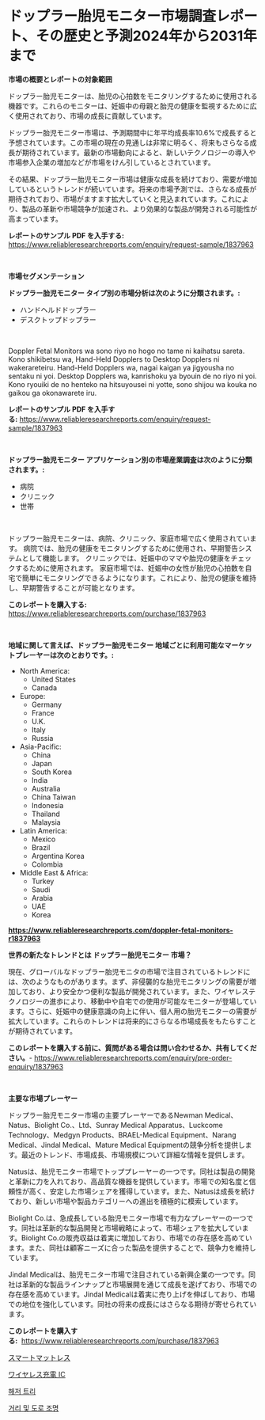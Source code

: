 <p><h1>ドップラー胎児モニター市場調査レポート、その歴史と予測2024年から2031年まで</h1></p><p><strong>市場の概要とレポートの対象範囲</strong></p>
<p><p>ドップラー胎児モニターは、胎児の心拍数をモニタリングするために使用される機器です。これらのモニターは、妊娠中の母親と胎児の健康を監視するために広く使用されており、市場の成長に貢献しています。</p><p>ドップラー胎児モニター市場は、予測期間中に年平均成長率10.6%で成長すると予想されています。この市場の現在の見通しは非常に明るく、将来もさらなる成長が期待されています。最新の市場動向によると、新しいテクノロジーの導入や市場参入企業の増加などが市場をけん引しているとされています。</p><p>その結果、ドップラー胎児モニター市場は健康な成長を続けており、需要が増加しているというトレンドが続いています。将来の市場予測では、さらなる成長が期待されており、市場がますます拡大していくと見込まれています。これにより、製品の革新や市場競争が加速され、より効果的な製品が開発される可能性が高まっています。</p></p>
<p><strong>レポートのサンプル PDF を入手する:</strong> <a href="https://www.reliableresearchreports.com/enquiry/request-sample/1837963">https://www.reliableresearchreports.com/enquiry/request-sample/1837963</a></p>
<p>&nbsp;</p>
<p><strong>市場セグメンテーション</strong></p>
<p><strong>ドップラー胎児モニター タイプ別の市場分析は次のように分類されます。:</strong></p>
<p><ul><li>ハンドヘルドドップラー</li><li>デスクトップドップラー</li></ul></p>
<p>&nbsp;</p>
<p><p>Doppler Fetal Monitors wa sono riyo no hogo no tame ni kaihatsu sareta. Kono shikibetsu wa, Hand-Held Dopplers to Desktop Dopplers ni wakerareteiru. Hand-Held Dopplers wa, nagai kaigan ya jigyousha no sentaku ni yoi. Desktop Dopplers wa, kanrishoku ya byouin de no riyo ni yoi. Kono ryouiki de no henteko na hitsuyousei ni yotte, sono shijou wa kouka no gaikou ga okonawarete iru.</p></p>
<p><strong>レポートのサンプル PDF を入手する:</strong>&nbsp;<a href="https://www.reliableresearchreports.com/enquiry/request-sample/1837963">https://www.reliableresearchreports.com/enquiry/request-sample/1837963</a></p>
<p>&nbsp;</p>
<p><strong> ドップラー胎児モニター アプリケーション別の市場産業調査は次のように分類されます。:</strong></p>
<p><ul><li>病院</li><li>クリニック</li><li>世帯</li></ul></p>
<p>&nbsp;</p>
<p><p>ドップラー胎児モニターは、病院、クリニック、家庭市場で広く使用されています。 病院では、胎児の健康をモニタリングするために使用され、早期警告システムとして機能します。 クリニックでは、妊娠中のママや胎児の健康をチェックするために使用されます。 家庭市場では、妊娠中の女性が胎児の心拍数を自宅で簡単にモニタリングできるようになります。これにより、胎児の健康を維持し、早期警告することが可能となります。</p></p>
<p><strong>このレポートを購入する:</strong>&nbsp; <a href="https://www.reliableresearchreports.com/purchase/1837963">https://www.reliableresearchreports.com/purchase/1837963</a></p>
<p>&nbsp;</p>
<p><strong>地域に関して言えば、ドップラー胎児モニター 地域ごとに利用可能なマーケットプレーヤーは次のとおりです。:</strong></p>
<p><ul>
    <li>
        North America:
        <ul>
            <li>United States</li>
            <li>Canada</li>
        </ul>
    </li>
    <li>
        Europe:
        <ul>
            <li>Germany</li>
            <li>France</li>
            <li>U.K.</li>
            <li>Italy</li>
            <li>Russia</li>
        </ul>
    </li>
    <li>
        Asia-Pacific:
        <ul>
            <li>China</li>
            <li>Japan</li>
            <li>South Korea</li>
            <li>India</li>
            <li>Australia</li>
            <li>China Taiwan</li>
            <li>Indonesia</li>
            <li>Thailand</li>
            <li>Malaysia</li>
        </ul>
    </li>
    <li>
        Latin America:
        <ul>
            <li>Mexico</li>
            <li>Brazil</li>
            <li>Argentina Korea</li>
            <li>Colombia</li>
        </ul>
    </li>
    <li>
        Middle East & Africa:
        <ul>
            <li>Turkey</li>
            <li>Saudi</li>
            <li>Arabia</li>
            <li>UAE</li>
            <li>Korea</li>
        </ul>
    </li>
    </ul></p>
<p><strong><a href="https://www.reliableresearchreports.com/doppler-fetal-monitors-r1837963">https://www.reliableresearchreports.com/doppler-fetal-monitors-r1837963</a></strong>&nbsp;</p>
<p><strong>世界の新たなトレンドとは ドップラー胎児モニター 市場？</strong></p>
<p><p>現在、グローバルなドップラー胎児モニタの市場で注目されているトレンドには、次のようなものがあります。まず、非侵襲的な胎児モニタリングの需要が増加しており、より安全かつ便利な製品が開発されています。また、ワイヤレステクノロジーの進歩により、移動中や自宅での使用が可能なモニターが登場しています。さらに、妊娠中の健康意識の向上に伴い、個人用の胎児モニターの需要が拡大しています。これらのトレンドは将来的にさらなる市場成長をもたらすことが期待されています。</p></p>
<p><strong>このレポートを購入する前に、質問がある場合は問い合わせるか、共有してください。</strong>- <a href="https://www.reliableresearchreports.com/enquiry/pre-order-enquiry/1837963">https://www.reliableresearchreports.com/enquiry/pre-order-enquiry/1837963</a></p>
<p>&nbsp;</p>
<p><strong>主要な市場プレーヤー</strong></p>
<p><p>ドップラー胎児モニター市場の主要プレーヤーであるNewman Medical、Natus、Biolight Co.、Ltd、Sunray Medical Apparatus、Luckcome Technology、Medgyn Products、BRAEL-Medical Equipment、Narang Medical、Jindal Medical、Mature Medical Equipmentの競争分析を提供します。最近のトレンド、市場成長、市場規模について詳細な情報を提供します。</p><p>Natusは、胎児モニター市場でトッププレーヤーの一つです。同社は製品の開発と革新に力を入れており、高品質な機器を提供しています。市場での知名度と信頼性が高く、安定した市場シェアを獲得しています。また、Natusは成長を続けており、新しい市場や製品カテゴリーへの進出を積極的に模索しています。</p><p>Biolight Co.は、急成長している胎児モニター市場で有力なプレーヤーの一つです。同社は革新的な製品開発と市場戦略によって、市場シェアを拡大しています。Biolight Co.の販売収益は着実に増加しており、市場での存在感を高めています。また、同社は顧客ニーズに合った製品を提供することで、競争力を維持しています。</p><p>Jindal Medicalは、胎児モニター市場で注目されている新興企業の一つです。同社は革新的な製品ラインナップと市場展開を通じて成長を遂げており、市場での存在感を高めています。Jindal Medicalは着実に売り上げを伸ばしており、市場での地位を強化しています。同社の将来の成長にはさらなる期待が寄せられています。</p></p>
<p><strong>このレポートを購入する:</strong>&nbsp;&nbsp;<a href="https://www.reliableresearchreports.com/purchase/1837963">https://www.reliableresearchreports.com/purchase/1837963</a></p>
<p><p><a href="https://medium.com/@kaiyohnson76845/%E3%82%B9%E3%83%9E%E3%83%BC%E3%83%88%E3%83%9E%E3%83%83%E3%83%88%E3%83%AC%E3%82%B9%E5%B8%82%E5%A0%B4-2031%E5%B9%B4%E3%81%BE%E3%81%A7%E3%81%AE%E6%88%90%E5%8A%9F%E3%81%99%E3%82%8B%E3%83%93%E3%82%B8%E3%83%8D%E3%82%B9%E6%88%A6%E7%95%A5%E3%81%AE%E9%8D%B5-fe8989a1b92f">スマートマットレス</a></p><p><a href="https://medium.com/@redsalmon1949/%E3%83%AF%E3%82%A4%E3%83%A4%E3%83%AC%E3%82%B9%E5%85%85%E9%9B%BBic%E5%B8%82%E5%A0%B4%E8%AA%BF%E6%9F%BB%E3%83%AC%E3%83%9D%E3%83%BC%E3%83%88-%E3%81%9D%E3%81%AE%E6%AD%B4%E5%8F%B2%E3%81%A82031%E5%B9%B4%E3%81%BE%E3%81%A7%E3%81%AE%E4%BA%88%E6%B8%AC-84cc8af2047d">ワイヤレス充電 IC</a></p><p><a href="https://medium.com/@kenyonjohns/%EC%88%98%EC%A4%91-%ED%8A%B8%EB%A6%AC-%EC%8B%9C%EC%9E%A5-%EA%B7%9C%EB%AA%A8-%EB%B0%8F-%EC%8B%9C%EC%9E%A5-%EB%8F%99%ED%96%A5-%EC%A0%84%EC%B2%B4-%EC%82%B0%EC%97%85-%EA%B0%9C%EC%9A%94-2024%EB%85%84%EB%B6%80%ED%84%B0-2031%EB%85%84%EA%B9%8C%EC%A7%80-b87aaa2872c1">해저 트리</a></p><p><a href="https://medium.com/@codinchelcea2022/%EA%B1%B0%EB%A6%AC%EC%99%80-%EB%8F%84%EB%A1%9C-%EC%A1%B0%EB%AA%85-%EC%8B%9C%EC%9E%A5-%EB%B3%B4%EA%B3%A0%EC%84%9C%EB%8A%94-%EC%9D%B4-%EC%8B%9C%EC%9E%A5%EC%9D%98-%EC%B5%9C%EC%8B%A0-%ED%8A%B8%EB%A0%8C%EB%93%9C%EC%99%80-%EC%84%B1%EC%9E%A5-%EA%B8%B0%ED%9A%8C%EB%A5%BC-%EB%B3%B4%EC%97%AC%EC%A4%8D%EB%8B%88%EB%8B%A4-3f722a14f946">거리 및 도로 조명</a></p></p>